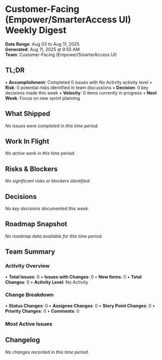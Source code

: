 # Customer-Facing (Empower/SmarterAccess UI) Weekly Digest
**Date Range**: Aug 03 to Aug 11, 2025  
**Generated**: Aug 11, 2025 at 9:55 AM  
**Team**: Customer-Facing (Empower/SmarterAccess UI)

## TL;DR

• **Accomplishment**: Completed 0 issues with No Activity activity level
• **Risk**: 0 potential risks identified in team discussions
• **Decision**: 0 key decisions made this week
• **Velocity**: 0 items currently in progress
• **Next Week**: Focus on new sprint planning

## What Shipped

*No issues were completed in this time period.*

## Work In Flight

*No active work in this time period.*


## Risks & Blockers

*No significant risks or blockers identified.*


## Decisions

*No key decisions documented this week.*


## Roadmap Snapshot

*No roadmap data available for this time period.*


## Team Summary

### Activity Overview
• **Total Issues**: 0
• **Issues with Changes**: 0
• **New Items**: 0
• **Total Changes**: 0
• **Activity Level**: No Activity

### Change Breakdown
• **Status Changes**: 0
• **Assignee Changes**: 0
• **Story Point Changes**: 0
• **Priority Changes**: 0
• **Comments**: 0

### Most Active Issues


## Changelog

*No changes recorded in this time period.*

